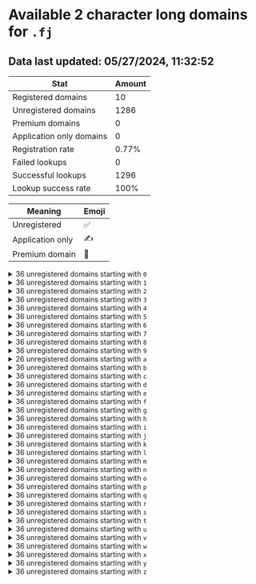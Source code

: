 # Available 2 character long domains for `.fj`

## Data last updated: 05/27/2024, 11:32:52

|Stat|Amount|
|--|--|
|Registered domains|10|
|Unregistered domains|1286|
|Premium domains|0|
|Application only domains|0|
|Registration rate|0.77%|
|Failed lookups|0|
|Successful lookups|1296|
|Lookup success rate|100%|


|Meaning|Emoji|
|--|--|
|Unregistered|:white_check_mark:|
|Application only|:writing_hand:|
|Premium domain|:gem:|

<details>
<summary>36 unregistered domains starting with <bold><code>0</code></bold></summary>

|Type|Domain|
|--|--|
|:white_check_mark:|`00.fj`|
|:white_check_mark:|`01.fj`|
|:white_check_mark:|`02.fj`|
|:white_check_mark:|`03.fj`|
|:white_check_mark:|`04.fj`|
|:white_check_mark:|`05.fj`|
|:white_check_mark:|`06.fj`|
|:white_check_mark:|`07.fj`|
|:white_check_mark:|`08.fj`|
|:white_check_mark:|`09.fj`|
|:white_check_mark:|`0a.fj`|
|:white_check_mark:|`0b.fj`|
|:white_check_mark:|`0c.fj`|
|:white_check_mark:|`0d.fj`|
|:white_check_mark:|`0e.fj`|
|:white_check_mark:|`0f.fj`|
|:white_check_mark:|`0g.fj`|
|:white_check_mark:|`0h.fj`|
|:white_check_mark:|`0i.fj`|
|:white_check_mark:|`0j.fj`|
|:white_check_mark:|`0k.fj`|
|:white_check_mark:|`0l.fj`|
|:white_check_mark:|`0m.fj`|
|:white_check_mark:|`0n.fj`|
|:white_check_mark:|`0o.fj`|
|:white_check_mark:|`0p.fj`|
|:white_check_mark:|`0q.fj`|
|:white_check_mark:|`0r.fj`|
|:white_check_mark:|`0s.fj`|
|:white_check_mark:|`0t.fj`|
|:white_check_mark:|`0u.fj`|
|:white_check_mark:|`0v.fj`|
|:white_check_mark:|`0w.fj`|
|:white_check_mark:|`0x.fj`|
|:white_check_mark:|`0y.fj`|
|:white_check_mark:|`0z.fj`|
</details>
<details>
<summary>36 unregistered domains starting with <bold><code>1</code></bold></summary>

|Type|Domain|
|--|--|
|:white_check_mark:|`10.fj`|
|:white_check_mark:|`11.fj`|
|:white_check_mark:|`12.fj`|
|:white_check_mark:|`13.fj`|
|:white_check_mark:|`14.fj`|
|:white_check_mark:|`15.fj`|
|:white_check_mark:|`16.fj`|
|:white_check_mark:|`17.fj`|
|:white_check_mark:|`18.fj`|
|:white_check_mark:|`19.fj`|
|:white_check_mark:|`1a.fj`|
|:white_check_mark:|`1b.fj`|
|:white_check_mark:|`1c.fj`|
|:white_check_mark:|`1d.fj`|
|:white_check_mark:|`1e.fj`|
|:white_check_mark:|`1f.fj`|
|:white_check_mark:|`1g.fj`|
|:white_check_mark:|`1h.fj`|
|:white_check_mark:|`1i.fj`|
|:white_check_mark:|`1j.fj`|
|:white_check_mark:|`1k.fj`|
|:white_check_mark:|`1l.fj`|
|:white_check_mark:|`1m.fj`|
|:white_check_mark:|`1n.fj`|
|:white_check_mark:|`1o.fj`|
|:white_check_mark:|`1p.fj`|
|:white_check_mark:|`1q.fj`|
|:white_check_mark:|`1r.fj`|
|:white_check_mark:|`1s.fj`|
|:white_check_mark:|`1t.fj`|
|:white_check_mark:|`1u.fj`|
|:white_check_mark:|`1v.fj`|
|:white_check_mark:|`1w.fj`|
|:white_check_mark:|`1x.fj`|
|:white_check_mark:|`1y.fj`|
|:white_check_mark:|`1z.fj`|
</details>
<details>
<summary>36 unregistered domains starting with <bold><code>2</code></bold></summary>

|Type|Domain|
|--|--|
|:white_check_mark:|`20.fj`|
|:white_check_mark:|`21.fj`|
|:white_check_mark:|`22.fj`|
|:white_check_mark:|`23.fj`|
|:white_check_mark:|`24.fj`|
|:white_check_mark:|`25.fj`|
|:white_check_mark:|`26.fj`|
|:white_check_mark:|`27.fj`|
|:white_check_mark:|`28.fj`|
|:white_check_mark:|`29.fj`|
|:white_check_mark:|`2a.fj`|
|:white_check_mark:|`2b.fj`|
|:white_check_mark:|`2c.fj`|
|:white_check_mark:|`2d.fj`|
|:white_check_mark:|`2e.fj`|
|:white_check_mark:|`2f.fj`|
|:white_check_mark:|`2g.fj`|
|:white_check_mark:|`2h.fj`|
|:white_check_mark:|`2i.fj`|
|:white_check_mark:|`2j.fj`|
|:white_check_mark:|`2k.fj`|
|:white_check_mark:|`2l.fj`|
|:white_check_mark:|`2m.fj`|
|:white_check_mark:|`2n.fj`|
|:white_check_mark:|`2o.fj`|
|:white_check_mark:|`2p.fj`|
|:white_check_mark:|`2q.fj`|
|:white_check_mark:|`2r.fj`|
|:white_check_mark:|`2s.fj`|
|:white_check_mark:|`2t.fj`|
|:white_check_mark:|`2u.fj`|
|:white_check_mark:|`2v.fj`|
|:white_check_mark:|`2w.fj`|
|:white_check_mark:|`2x.fj`|
|:white_check_mark:|`2y.fj`|
|:white_check_mark:|`2z.fj`|
</details>
<details>
<summary>36 unregistered domains starting with <bold><code>3</code></bold></summary>

|Type|Domain|
|--|--|
|:white_check_mark:|`30.fj`|
|:white_check_mark:|`31.fj`|
|:white_check_mark:|`32.fj`|
|:white_check_mark:|`33.fj`|
|:white_check_mark:|`34.fj`|
|:white_check_mark:|`35.fj`|
|:white_check_mark:|`36.fj`|
|:white_check_mark:|`37.fj`|
|:white_check_mark:|`38.fj`|
|:white_check_mark:|`39.fj`|
|:white_check_mark:|`3a.fj`|
|:white_check_mark:|`3b.fj`|
|:white_check_mark:|`3c.fj`|
|:white_check_mark:|`3d.fj`|
|:white_check_mark:|`3e.fj`|
|:white_check_mark:|`3f.fj`|
|:white_check_mark:|`3g.fj`|
|:white_check_mark:|`3h.fj`|
|:white_check_mark:|`3i.fj`|
|:white_check_mark:|`3j.fj`|
|:white_check_mark:|`3k.fj`|
|:white_check_mark:|`3l.fj`|
|:white_check_mark:|`3m.fj`|
|:white_check_mark:|`3n.fj`|
|:white_check_mark:|`3o.fj`|
|:white_check_mark:|`3p.fj`|
|:white_check_mark:|`3q.fj`|
|:white_check_mark:|`3r.fj`|
|:white_check_mark:|`3s.fj`|
|:white_check_mark:|`3t.fj`|
|:white_check_mark:|`3u.fj`|
|:white_check_mark:|`3v.fj`|
|:white_check_mark:|`3w.fj`|
|:white_check_mark:|`3x.fj`|
|:white_check_mark:|`3y.fj`|
|:white_check_mark:|`3z.fj`|
</details>
<details>
<summary>36 unregistered domains starting with <bold><code>4</code></bold></summary>

|Type|Domain|
|--|--|
|:white_check_mark:|`40.fj`|
|:white_check_mark:|`41.fj`|
|:white_check_mark:|`42.fj`|
|:white_check_mark:|`43.fj`|
|:white_check_mark:|`44.fj`|
|:white_check_mark:|`45.fj`|
|:white_check_mark:|`46.fj`|
|:white_check_mark:|`47.fj`|
|:white_check_mark:|`48.fj`|
|:white_check_mark:|`49.fj`|
|:white_check_mark:|`4a.fj`|
|:white_check_mark:|`4b.fj`|
|:white_check_mark:|`4c.fj`|
|:white_check_mark:|`4d.fj`|
|:white_check_mark:|`4e.fj`|
|:white_check_mark:|`4f.fj`|
|:white_check_mark:|`4g.fj`|
|:white_check_mark:|`4h.fj`|
|:white_check_mark:|`4i.fj`|
|:white_check_mark:|`4j.fj`|
|:white_check_mark:|`4k.fj`|
|:white_check_mark:|`4l.fj`|
|:white_check_mark:|`4m.fj`|
|:white_check_mark:|`4n.fj`|
|:white_check_mark:|`4o.fj`|
|:white_check_mark:|`4p.fj`|
|:white_check_mark:|`4q.fj`|
|:white_check_mark:|`4r.fj`|
|:white_check_mark:|`4s.fj`|
|:white_check_mark:|`4t.fj`|
|:white_check_mark:|`4u.fj`|
|:white_check_mark:|`4v.fj`|
|:white_check_mark:|`4w.fj`|
|:white_check_mark:|`4x.fj`|
|:white_check_mark:|`4y.fj`|
|:white_check_mark:|`4z.fj`|
</details>
<details>
<summary>36 unregistered domains starting with <bold><code>5</code></bold></summary>

|Type|Domain|
|--|--|
|:white_check_mark:|`50.fj`|
|:white_check_mark:|`51.fj`|
|:white_check_mark:|`52.fj`|
|:white_check_mark:|`53.fj`|
|:white_check_mark:|`54.fj`|
|:white_check_mark:|`55.fj`|
|:white_check_mark:|`56.fj`|
|:white_check_mark:|`57.fj`|
|:white_check_mark:|`58.fj`|
|:white_check_mark:|`59.fj`|
|:white_check_mark:|`5a.fj`|
|:white_check_mark:|`5b.fj`|
|:white_check_mark:|`5c.fj`|
|:white_check_mark:|`5d.fj`|
|:white_check_mark:|`5e.fj`|
|:white_check_mark:|`5f.fj`|
|:white_check_mark:|`5g.fj`|
|:white_check_mark:|`5h.fj`|
|:white_check_mark:|`5i.fj`|
|:white_check_mark:|`5j.fj`|
|:white_check_mark:|`5k.fj`|
|:white_check_mark:|`5l.fj`|
|:white_check_mark:|`5m.fj`|
|:white_check_mark:|`5n.fj`|
|:white_check_mark:|`5o.fj`|
|:white_check_mark:|`5p.fj`|
|:white_check_mark:|`5q.fj`|
|:white_check_mark:|`5r.fj`|
|:white_check_mark:|`5s.fj`|
|:white_check_mark:|`5t.fj`|
|:white_check_mark:|`5u.fj`|
|:white_check_mark:|`5v.fj`|
|:white_check_mark:|`5w.fj`|
|:white_check_mark:|`5x.fj`|
|:white_check_mark:|`5y.fj`|
|:white_check_mark:|`5z.fj`|
</details>
<details>
<summary>36 unregistered domains starting with <bold><code>6</code></bold></summary>

|Type|Domain|
|--|--|
|:white_check_mark:|`60.fj`|
|:white_check_mark:|`61.fj`|
|:white_check_mark:|`62.fj`|
|:white_check_mark:|`63.fj`|
|:white_check_mark:|`64.fj`|
|:white_check_mark:|`65.fj`|
|:white_check_mark:|`66.fj`|
|:white_check_mark:|`67.fj`|
|:white_check_mark:|`68.fj`|
|:white_check_mark:|`69.fj`|
|:white_check_mark:|`6a.fj`|
|:white_check_mark:|`6b.fj`|
|:white_check_mark:|`6c.fj`|
|:white_check_mark:|`6d.fj`|
|:white_check_mark:|`6e.fj`|
|:white_check_mark:|`6f.fj`|
|:white_check_mark:|`6g.fj`|
|:white_check_mark:|`6h.fj`|
|:white_check_mark:|`6i.fj`|
|:white_check_mark:|`6j.fj`|
|:white_check_mark:|`6k.fj`|
|:white_check_mark:|`6l.fj`|
|:white_check_mark:|`6m.fj`|
|:white_check_mark:|`6n.fj`|
|:white_check_mark:|`6o.fj`|
|:white_check_mark:|`6p.fj`|
|:white_check_mark:|`6q.fj`|
|:white_check_mark:|`6r.fj`|
|:white_check_mark:|`6s.fj`|
|:white_check_mark:|`6t.fj`|
|:white_check_mark:|`6u.fj`|
|:white_check_mark:|`6v.fj`|
|:white_check_mark:|`6w.fj`|
|:white_check_mark:|`6x.fj`|
|:white_check_mark:|`6y.fj`|
|:white_check_mark:|`6z.fj`|
</details>
<details>
<summary>36 unregistered domains starting with <bold><code>7</code></bold></summary>

|Type|Domain|
|--|--|
|:white_check_mark:|`70.fj`|
|:white_check_mark:|`71.fj`|
|:white_check_mark:|`72.fj`|
|:white_check_mark:|`73.fj`|
|:white_check_mark:|`74.fj`|
|:white_check_mark:|`75.fj`|
|:white_check_mark:|`76.fj`|
|:white_check_mark:|`77.fj`|
|:white_check_mark:|`78.fj`|
|:white_check_mark:|`79.fj`|
|:white_check_mark:|`7a.fj`|
|:white_check_mark:|`7b.fj`|
|:white_check_mark:|`7c.fj`|
|:white_check_mark:|`7d.fj`|
|:white_check_mark:|`7e.fj`|
|:white_check_mark:|`7f.fj`|
|:white_check_mark:|`7g.fj`|
|:white_check_mark:|`7h.fj`|
|:white_check_mark:|`7i.fj`|
|:white_check_mark:|`7j.fj`|
|:white_check_mark:|`7k.fj`|
|:white_check_mark:|`7l.fj`|
|:white_check_mark:|`7m.fj`|
|:white_check_mark:|`7n.fj`|
|:white_check_mark:|`7o.fj`|
|:white_check_mark:|`7p.fj`|
|:white_check_mark:|`7q.fj`|
|:white_check_mark:|`7r.fj`|
|:white_check_mark:|`7s.fj`|
|:white_check_mark:|`7t.fj`|
|:white_check_mark:|`7u.fj`|
|:white_check_mark:|`7v.fj`|
|:white_check_mark:|`7w.fj`|
|:white_check_mark:|`7x.fj`|
|:white_check_mark:|`7y.fj`|
|:white_check_mark:|`7z.fj`|
</details>
<details>
<summary>36 unregistered domains starting with <bold><code>8</code></bold></summary>

|Type|Domain|
|--|--|
|:white_check_mark:|`80.fj`|
|:white_check_mark:|`81.fj`|
|:white_check_mark:|`82.fj`|
|:white_check_mark:|`83.fj`|
|:white_check_mark:|`84.fj`|
|:white_check_mark:|`85.fj`|
|:white_check_mark:|`86.fj`|
|:white_check_mark:|`87.fj`|
|:white_check_mark:|`88.fj`|
|:white_check_mark:|`89.fj`|
|:white_check_mark:|`8a.fj`|
|:white_check_mark:|`8b.fj`|
|:white_check_mark:|`8c.fj`|
|:white_check_mark:|`8d.fj`|
|:white_check_mark:|`8e.fj`|
|:white_check_mark:|`8f.fj`|
|:white_check_mark:|`8g.fj`|
|:white_check_mark:|`8h.fj`|
|:white_check_mark:|`8i.fj`|
|:white_check_mark:|`8j.fj`|
|:white_check_mark:|`8k.fj`|
|:white_check_mark:|`8l.fj`|
|:white_check_mark:|`8m.fj`|
|:white_check_mark:|`8n.fj`|
|:white_check_mark:|`8o.fj`|
|:white_check_mark:|`8p.fj`|
|:white_check_mark:|`8q.fj`|
|:white_check_mark:|`8r.fj`|
|:white_check_mark:|`8s.fj`|
|:white_check_mark:|`8t.fj`|
|:white_check_mark:|`8u.fj`|
|:white_check_mark:|`8v.fj`|
|:white_check_mark:|`8w.fj`|
|:white_check_mark:|`8x.fj`|
|:white_check_mark:|`8y.fj`|
|:white_check_mark:|`8z.fj`|
</details>
<details>
<summary>36 unregistered domains starting with <bold><code>9</code></bold></summary>

|Type|Domain|
|--|--|
|:white_check_mark:|`90.fj`|
|:white_check_mark:|`91.fj`|
|:white_check_mark:|`92.fj`|
|:white_check_mark:|`93.fj`|
|:white_check_mark:|`94.fj`|
|:white_check_mark:|`95.fj`|
|:white_check_mark:|`96.fj`|
|:white_check_mark:|`97.fj`|
|:white_check_mark:|`98.fj`|
|:white_check_mark:|`99.fj`|
|:white_check_mark:|`9a.fj`|
|:white_check_mark:|`9b.fj`|
|:white_check_mark:|`9c.fj`|
|:white_check_mark:|`9d.fj`|
|:white_check_mark:|`9e.fj`|
|:white_check_mark:|`9f.fj`|
|:white_check_mark:|`9g.fj`|
|:white_check_mark:|`9h.fj`|
|:white_check_mark:|`9i.fj`|
|:white_check_mark:|`9j.fj`|
|:white_check_mark:|`9k.fj`|
|:white_check_mark:|`9l.fj`|
|:white_check_mark:|`9m.fj`|
|:white_check_mark:|`9n.fj`|
|:white_check_mark:|`9o.fj`|
|:white_check_mark:|`9p.fj`|
|:white_check_mark:|`9q.fj`|
|:white_check_mark:|`9r.fj`|
|:white_check_mark:|`9s.fj`|
|:white_check_mark:|`9t.fj`|
|:white_check_mark:|`9u.fj`|
|:white_check_mark:|`9v.fj`|
|:white_check_mark:|`9w.fj`|
|:white_check_mark:|`9x.fj`|
|:white_check_mark:|`9y.fj`|
|:white_check_mark:|`9z.fj`|
</details>
<details>
<summary>26 unregistered domains starting with <bold><code>a</code></bold></summary>

|Type|Domain|
|--|--|
|:white_check_mark:|`a0.fj`|
|:white_check_mark:|`a1.fj`|
|:white_check_mark:|`a2.fj`|
|:white_check_mark:|`a3.fj`|
|:white_check_mark:|`a4.fj`|
|:white_check_mark:|`a5.fj`|
|:white_check_mark:|`a6.fj`|
|:white_check_mark:|`a7.fj`|
|:white_check_mark:|`a8.fj`|
|:white_check_mark:|`a9.fj`|
|:white_check_mark:|`ak.fj`|
|:white_check_mark:|`al.fj`|
|:white_check_mark:|`am.fj`|
|:white_check_mark:|`an.fj`|
|:white_check_mark:|`ao.fj`|
|:white_check_mark:|`ap.fj`|
|:white_check_mark:|`aq.fj`|
|:white_check_mark:|`ar.fj`|
|:white_check_mark:|`as.fj`|
|:white_check_mark:|`at.fj`|
|:white_check_mark:|`au.fj`|
|:white_check_mark:|`av.fj`|
|:white_check_mark:|`aw.fj`|
|:white_check_mark:|`ax.fj`|
|:white_check_mark:|`ay.fj`|
|:white_check_mark:|`az.fj`|
</details>
<details>
<summary>36 unregistered domains starting with <bold><code>b</code></bold></summary>

|Type|Domain|
|--|--|
|:white_check_mark:|`b0.fj`|
|:white_check_mark:|`b1.fj`|
|:white_check_mark:|`b2.fj`|
|:white_check_mark:|`b3.fj`|
|:white_check_mark:|`b4.fj`|
|:white_check_mark:|`b5.fj`|
|:white_check_mark:|`b6.fj`|
|:white_check_mark:|`b7.fj`|
|:white_check_mark:|`b8.fj`|
|:white_check_mark:|`b9.fj`|
|:white_check_mark:|`ba.fj`|
|:white_check_mark:|`bb.fj`|
|:white_check_mark:|`bc.fj`|
|:white_check_mark:|`bd.fj`|
|:white_check_mark:|`be.fj`|
|:white_check_mark:|`bf.fj`|
|:white_check_mark:|`bg.fj`|
|:white_check_mark:|`bh.fj`|
|:white_check_mark:|`bi.fj`|
|:white_check_mark:|`bj.fj`|
|:white_check_mark:|`bk.fj`|
|:white_check_mark:|`bl.fj`|
|:white_check_mark:|`bm.fj`|
|:white_check_mark:|`bn.fj`|
|:white_check_mark:|`bo.fj`|
|:white_check_mark:|`bp.fj`|
|:white_check_mark:|`bq.fj`|
|:white_check_mark:|`br.fj`|
|:white_check_mark:|`bs.fj`|
|:white_check_mark:|`bt.fj`|
|:white_check_mark:|`bu.fj`|
|:white_check_mark:|`bv.fj`|
|:white_check_mark:|`bw.fj`|
|:white_check_mark:|`bx.fj`|
|:white_check_mark:|`by.fj`|
|:white_check_mark:|`bz.fj`|
</details>
<details>
<summary>36 unregistered domains starting with <bold><code>c</code></bold></summary>

|Type|Domain|
|--|--|
|:white_check_mark:|`c0.fj`|
|:white_check_mark:|`c1.fj`|
|:white_check_mark:|`c2.fj`|
|:white_check_mark:|`c3.fj`|
|:white_check_mark:|`c4.fj`|
|:white_check_mark:|`c5.fj`|
|:white_check_mark:|`c6.fj`|
|:white_check_mark:|`c7.fj`|
|:white_check_mark:|`c8.fj`|
|:white_check_mark:|`c9.fj`|
|:white_check_mark:|`ca.fj`|
|:white_check_mark:|`cb.fj`|
|:white_check_mark:|`cc.fj`|
|:white_check_mark:|`cd.fj`|
|:white_check_mark:|`ce.fj`|
|:white_check_mark:|`cf.fj`|
|:white_check_mark:|`cg.fj`|
|:white_check_mark:|`ch.fj`|
|:white_check_mark:|`ci.fj`|
|:white_check_mark:|`cj.fj`|
|:white_check_mark:|`ck.fj`|
|:white_check_mark:|`cl.fj`|
|:white_check_mark:|`cm.fj`|
|:white_check_mark:|`cn.fj`|
|:white_check_mark:|`co.fj`|
|:white_check_mark:|`cp.fj`|
|:white_check_mark:|`cq.fj`|
|:white_check_mark:|`cr.fj`|
|:white_check_mark:|`cs.fj`|
|:white_check_mark:|`ct.fj`|
|:white_check_mark:|`cu.fj`|
|:white_check_mark:|`cv.fj`|
|:white_check_mark:|`cw.fj`|
|:white_check_mark:|`cx.fj`|
|:white_check_mark:|`cy.fj`|
|:white_check_mark:|`cz.fj`|
</details>
<details>
<summary>36 unregistered domains starting with <bold><code>d</code></bold></summary>

|Type|Domain|
|--|--|
|:white_check_mark:|`d0.fj`|
|:white_check_mark:|`d1.fj`|
|:white_check_mark:|`d2.fj`|
|:white_check_mark:|`d3.fj`|
|:white_check_mark:|`d4.fj`|
|:white_check_mark:|`d5.fj`|
|:white_check_mark:|`d6.fj`|
|:white_check_mark:|`d7.fj`|
|:white_check_mark:|`d8.fj`|
|:white_check_mark:|`d9.fj`|
|:white_check_mark:|`da.fj`|
|:white_check_mark:|`db.fj`|
|:white_check_mark:|`dc.fj`|
|:white_check_mark:|`dd.fj`|
|:white_check_mark:|`de.fj`|
|:white_check_mark:|`df.fj`|
|:white_check_mark:|`dg.fj`|
|:white_check_mark:|`dh.fj`|
|:white_check_mark:|`di.fj`|
|:white_check_mark:|`dj.fj`|
|:white_check_mark:|`dk.fj`|
|:white_check_mark:|`dl.fj`|
|:white_check_mark:|`dm.fj`|
|:white_check_mark:|`dn.fj`|
|:white_check_mark:|`do.fj`|
|:white_check_mark:|`dp.fj`|
|:white_check_mark:|`dq.fj`|
|:white_check_mark:|`dr.fj`|
|:white_check_mark:|`ds.fj`|
|:white_check_mark:|`dt.fj`|
|:white_check_mark:|`du.fj`|
|:white_check_mark:|`dv.fj`|
|:white_check_mark:|`dw.fj`|
|:white_check_mark:|`dx.fj`|
|:white_check_mark:|`dy.fj`|
|:white_check_mark:|`dz.fj`|
</details>
<details>
<summary>36 unregistered domains starting with <bold><code>e</code></bold></summary>

|Type|Domain|
|--|--|
|:white_check_mark:|`e0.fj`|
|:white_check_mark:|`e1.fj`|
|:white_check_mark:|`e2.fj`|
|:white_check_mark:|`e3.fj`|
|:white_check_mark:|`e4.fj`|
|:white_check_mark:|`e5.fj`|
|:white_check_mark:|`e6.fj`|
|:white_check_mark:|`e7.fj`|
|:white_check_mark:|`e8.fj`|
|:white_check_mark:|`e9.fj`|
|:white_check_mark:|`ea.fj`|
|:white_check_mark:|`eb.fj`|
|:white_check_mark:|`ec.fj`|
|:white_check_mark:|`ed.fj`|
|:white_check_mark:|`ee.fj`|
|:white_check_mark:|`ef.fj`|
|:white_check_mark:|`eg.fj`|
|:white_check_mark:|`eh.fj`|
|:white_check_mark:|`ei.fj`|
|:white_check_mark:|`ej.fj`|
|:white_check_mark:|`ek.fj`|
|:white_check_mark:|`el.fj`|
|:white_check_mark:|`em.fj`|
|:white_check_mark:|`en.fj`|
|:white_check_mark:|`eo.fj`|
|:white_check_mark:|`ep.fj`|
|:white_check_mark:|`eq.fj`|
|:white_check_mark:|`er.fj`|
|:white_check_mark:|`es.fj`|
|:white_check_mark:|`et.fj`|
|:white_check_mark:|`eu.fj`|
|:white_check_mark:|`ev.fj`|
|:white_check_mark:|`ew.fj`|
|:white_check_mark:|`ex.fj`|
|:white_check_mark:|`ey.fj`|
|:white_check_mark:|`ez.fj`|
</details>
<details>
<summary>36 unregistered domains starting with <bold><code>f</code></bold></summary>

|Type|Domain|
|--|--|
|:white_check_mark:|`f0.fj`|
|:white_check_mark:|`f1.fj`|
|:white_check_mark:|`f2.fj`|
|:white_check_mark:|`f3.fj`|
|:white_check_mark:|`f4.fj`|
|:white_check_mark:|`f5.fj`|
|:white_check_mark:|`f6.fj`|
|:white_check_mark:|`f7.fj`|
|:white_check_mark:|`f8.fj`|
|:white_check_mark:|`f9.fj`|
|:white_check_mark:|`fa.fj`|
|:white_check_mark:|`fb.fj`|
|:white_check_mark:|`fc.fj`|
|:white_check_mark:|`fd.fj`|
|:white_check_mark:|`fe.fj`|
|:white_check_mark:|`ff.fj`|
|:white_check_mark:|`fg.fj`|
|:white_check_mark:|`fh.fj`|
|:white_check_mark:|`fi.fj`|
|:white_check_mark:|`fj.fj`|
|:white_check_mark:|`fk.fj`|
|:white_check_mark:|`fl.fj`|
|:white_check_mark:|`fm.fj`|
|:white_check_mark:|`fn.fj`|
|:white_check_mark:|`fo.fj`|
|:white_check_mark:|`fp.fj`|
|:white_check_mark:|`fq.fj`|
|:white_check_mark:|`fr.fj`|
|:white_check_mark:|`fs.fj`|
|:white_check_mark:|`ft.fj`|
|:white_check_mark:|`fu.fj`|
|:white_check_mark:|`fv.fj`|
|:white_check_mark:|`fw.fj`|
|:white_check_mark:|`fx.fj`|
|:white_check_mark:|`fy.fj`|
|:white_check_mark:|`fz.fj`|
</details>
<details>
<summary>36 unregistered domains starting with <bold><code>g</code></bold></summary>

|Type|Domain|
|--|--|
|:white_check_mark:|`g0.fj`|
|:white_check_mark:|`g1.fj`|
|:white_check_mark:|`g2.fj`|
|:white_check_mark:|`g3.fj`|
|:white_check_mark:|`g4.fj`|
|:white_check_mark:|`g5.fj`|
|:white_check_mark:|`g6.fj`|
|:white_check_mark:|`g7.fj`|
|:white_check_mark:|`g8.fj`|
|:white_check_mark:|`g9.fj`|
|:white_check_mark:|`ga.fj`|
|:white_check_mark:|`gb.fj`|
|:white_check_mark:|`gc.fj`|
|:white_check_mark:|`gd.fj`|
|:white_check_mark:|`ge.fj`|
|:white_check_mark:|`gf.fj`|
|:white_check_mark:|`gg.fj`|
|:white_check_mark:|`gh.fj`|
|:white_check_mark:|`gi.fj`|
|:white_check_mark:|`gj.fj`|
|:white_check_mark:|`gk.fj`|
|:white_check_mark:|`gl.fj`|
|:white_check_mark:|`gm.fj`|
|:white_check_mark:|`gn.fj`|
|:white_check_mark:|`go.fj`|
|:white_check_mark:|`gp.fj`|
|:white_check_mark:|`gq.fj`|
|:white_check_mark:|`gr.fj`|
|:white_check_mark:|`gs.fj`|
|:white_check_mark:|`gt.fj`|
|:white_check_mark:|`gu.fj`|
|:white_check_mark:|`gv.fj`|
|:white_check_mark:|`gw.fj`|
|:white_check_mark:|`gx.fj`|
|:white_check_mark:|`gy.fj`|
|:white_check_mark:|`gz.fj`|
</details>
<details>
<summary>36 unregistered domains starting with <bold><code>h</code></bold></summary>

|Type|Domain|
|--|--|
|:white_check_mark:|`h0.fj`|
|:white_check_mark:|`h1.fj`|
|:white_check_mark:|`h2.fj`|
|:white_check_mark:|`h3.fj`|
|:white_check_mark:|`h4.fj`|
|:white_check_mark:|`h5.fj`|
|:white_check_mark:|`h6.fj`|
|:white_check_mark:|`h7.fj`|
|:white_check_mark:|`h8.fj`|
|:white_check_mark:|`h9.fj`|
|:white_check_mark:|`ha.fj`|
|:white_check_mark:|`hb.fj`|
|:white_check_mark:|`hc.fj`|
|:white_check_mark:|`hd.fj`|
|:white_check_mark:|`he.fj`|
|:white_check_mark:|`hf.fj`|
|:white_check_mark:|`hg.fj`|
|:white_check_mark:|`hh.fj`|
|:white_check_mark:|`hi.fj`|
|:white_check_mark:|`hj.fj`|
|:white_check_mark:|`hk.fj`|
|:white_check_mark:|`hl.fj`|
|:white_check_mark:|`hm.fj`|
|:white_check_mark:|`hn.fj`|
|:white_check_mark:|`ho.fj`|
|:white_check_mark:|`hp.fj`|
|:white_check_mark:|`hq.fj`|
|:white_check_mark:|`hr.fj`|
|:white_check_mark:|`hs.fj`|
|:white_check_mark:|`ht.fj`|
|:white_check_mark:|`hu.fj`|
|:white_check_mark:|`hv.fj`|
|:white_check_mark:|`hw.fj`|
|:white_check_mark:|`hx.fj`|
|:white_check_mark:|`hy.fj`|
|:white_check_mark:|`hz.fj`|
</details>
<details>
<summary>36 unregistered domains starting with <bold><code>i</code></bold></summary>

|Type|Domain|
|--|--|
|:white_check_mark:|`i0.fj`|
|:white_check_mark:|`i1.fj`|
|:white_check_mark:|`i2.fj`|
|:white_check_mark:|`i3.fj`|
|:white_check_mark:|`i4.fj`|
|:white_check_mark:|`i5.fj`|
|:white_check_mark:|`i6.fj`|
|:white_check_mark:|`i7.fj`|
|:white_check_mark:|`i8.fj`|
|:white_check_mark:|`i9.fj`|
|:white_check_mark:|`ia.fj`|
|:white_check_mark:|`ib.fj`|
|:white_check_mark:|`ic.fj`|
|:white_check_mark:|`id.fj`|
|:white_check_mark:|`ie.fj`|
|:white_check_mark:|`if.fj`|
|:white_check_mark:|`ig.fj`|
|:white_check_mark:|`ih.fj`|
|:white_check_mark:|`ii.fj`|
|:white_check_mark:|`ij.fj`|
|:white_check_mark:|`ik.fj`|
|:white_check_mark:|`il.fj`|
|:white_check_mark:|`im.fj`|
|:white_check_mark:|`in.fj`|
|:white_check_mark:|`io.fj`|
|:white_check_mark:|`ip.fj`|
|:white_check_mark:|`iq.fj`|
|:white_check_mark:|`ir.fj`|
|:white_check_mark:|`is.fj`|
|:white_check_mark:|`it.fj`|
|:white_check_mark:|`iu.fj`|
|:white_check_mark:|`iv.fj`|
|:white_check_mark:|`iw.fj`|
|:white_check_mark:|`ix.fj`|
|:white_check_mark:|`iy.fj`|
|:white_check_mark:|`iz.fj`|
</details>
<details>
<summary>36 unregistered domains starting with <bold><code>j</code></bold></summary>

|Type|Domain|
|--|--|
|:white_check_mark:|`j0.fj`|
|:white_check_mark:|`j1.fj`|
|:white_check_mark:|`j2.fj`|
|:white_check_mark:|`j3.fj`|
|:white_check_mark:|`j4.fj`|
|:white_check_mark:|`j5.fj`|
|:white_check_mark:|`j6.fj`|
|:white_check_mark:|`j7.fj`|
|:white_check_mark:|`j8.fj`|
|:white_check_mark:|`j9.fj`|
|:white_check_mark:|`ja.fj`|
|:white_check_mark:|`jb.fj`|
|:white_check_mark:|`jc.fj`|
|:white_check_mark:|`jd.fj`|
|:white_check_mark:|`je.fj`|
|:white_check_mark:|`jf.fj`|
|:white_check_mark:|`jg.fj`|
|:white_check_mark:|`jh.fj`|
|:white_check_mark:|`ji.fj`|
|:white_check_mark:|`jj.fj`|
|:white_check_mark:|`jk.fj`|
|:white_check_mark:|`jl.fj`|
|:white_check_mark:|`jm.fj`|
|:white_check_mark:|`jn.fj`|
|:white_check_mark:|`jo.fj`|
|:white_check_mark:|`jp.fj`|
|:white_check_mark:|`jq.fj`|
|:white_check_mark:|`jr.fj`|
|:white_check_mark:|`js.fj`|
|:white_check_mark:|`jt.fj`|
|:white_check_mark:|`ju.fj`|
|:white_check_mark:|`jv.fj`|
|:white_check_mark:|`jw.fj`|
|:white_check_mark:|`jx.fj`|
|:white_check_mark:|`jy.fj`|
|:white_check_mark:|`jz.fj`|
</details>
<details>
<summary>36 unregistered domains starting with <bold><code>k</code></bold></summary>

|Type|Domain|
|--|--|
|:white_check_mark:|`k0.fj`|
|:white_check_mark:|`k1.fj`|
|:white_check_mark:|`k2.fj`|
|:white_check_mark:|`k3.fj`|
|:white_check_mark:|`k4.fj`|
|:white_check_mark:|`k5.fj`|
|:white_check_mark:|`k6.fj`|
|:white_check_mark:|`k7.fj`|
|:white_check_mark:|`k8.fj`|
|:white_check_mark:|`k9.fj`|
|:white_check_mark:|`ka.fj`|
|:white_check_mark:|`kb.fj`|
|:white_check_mark:|`kc.fj`|
|:white_check_mark:|`kd.fj`|
|:white_check_mark:|`ke.fj`|
|:white_check_mark:|`kf.fj`|
|:white_check_mark:|`kg.fj`|
|:white_check_mark:|`kh.fj`|
|:white_check_mark:|`ki.fj`|
|:white_check_mark:|`kj.fj`|
|:white_check_mark:|`kk.fj`|
|:white_check_mark:|`kl.fj`|
|:white_check_mark:|`km.fj`|
|:white_check_mark:|`kn.fj`|
|:white_check_mark:|`ko.fj`|
|:white_check_mark:|`kp.fj`|
|:white_check_mark:|`kq.fj`|
|:white_check_mark:|`kr.fj`|
|:white_check_mark:|`ks.fj`|
|:white_check_mark:|`kt.fj`|
|:white_check_mark:|`ku.fj`|
|:white_check_mark:|`kv.fj`|
|:white_check_mark:|`kw.fj`|
|:white_check_mark:|`kx.fj`|
|:white_check_mark:|`ky.fj`|
|:white_check_mark:|`kz.fj`|
</details>
<details>
<summary>36 unregistered domains starting with <bold><code>l</code></bold></summary>

|Type|Domain|
|--|--|
|:white_check_mark:|`l0.fj`|
|:white_check_mark:|`l1.fj`|
|:white_check_mark:|`l2.fj`|
|:white_check_mark:|`l3.fj`|
|:white_check_mark:|`l4.fj`|
|:white_check_mark:|`l5.fj`|
|:white_check_mark:|`l6.fj`|
|:white_check_mark:|`l7.fj`|
|:white_check_mark:|`l8.fj`|
|:white_check_mark:|`l9.fj`|
|:white_check_mark:|`la.fj`|
|:white_check_mark:|`lb.fj`|
|:white_check_mark:|`lc.fj`|
|:white_check_mark:|`ld.fj`|
|:white_check_mark:|`le.fj`|
|:white_check_mark:|`lf.fj`|
|:white_check_mark:|`lg.fj`|
|:white_check_mark:|`lh.fj`|
|:white_check_mark:|`li.fj`|
|:white_check_mark:|`lj.fj`|
|:white_check_mark:|`lk.fj`|
|:white_check_mark:|`ll.fj`|
|:white_check_mark:|`lm.fj`|
|:white_check_mark:|`ln.fj`|
|:white_check_mark:|`lo.fj`|
|:white_check_mark:|`lp.fj`|
|:white_check_mark:|`lq.fj`|
|:white_check_mark:|`lr.fj`|
|:white_check_mark:|`ls.fj`|
|:white_check_mark:|`lt.fj`|
|:white_check_mark:|`lu.fj`|
|:white_check_mark:|`lv.fj`|
|:white_check_mark:|`lw.fj`|
|:white_check_mark:|`lx.fj`|
|:white_check_mark:|`ly.fj`|
|:white_check_mark:|`lz.fj`|
</details>
<details>
<summary>36 unregistered domains starting with <bold><code>m</code></bold></summary>

|Type|Domain|
|--|--|
|:white_check_mark:|`m0.fj`|
|:white_check_mark:|`m1.fj`|
|:white_check_mark:|`m2.fj`|
|:white_check_mark:|`m3.fj`|
|:white_check_mark:|`m4.fj`|
|:white_check_mark:|`m5.fj`|
|:white_check_mark:|`m6.fj`|
|:white_check_mark:|`m7.fj`|
|:white_check_mark:|`m8.fj`|
|:white_check_mark:|`m9.fj`|
|:white_check_mark:|`ma.fj`|
|:white_check_mark:|`mb.fj`|
|:white_check_mark:|`mc.fj`|
|:white_check_mark:|`md.fj`|
|:white_check_mark:|`me.fj`|
|:white_check_mark:|`mf.fj`|
|:white_check_mark:|`mg.fj`|
|:white_check_mark:|`mh.fj`|
|:white_check_mark:|`mi.fj`|
|:white_check_mark:|`mj.fj`|
|:white_check_mark:|`mk.fj`|
|:white_check_mark:|`ml.fj`|
|:white_check_mark:|`mm.fj`|
|:white_check_mark:|`mn.fj`|
|:white_check_mark:|`mo.fj`|
|:white_check_mark:|`mp.fj`|
|:white_check_mark:|`mq.fj`|
|:white_check_mark:|`mr.fj`|
|:white_check_mark:|`ms.fj`|
|:white_check_mark:|`mt.fj`|
|:white_check_mark:|`mu.fj`|
|:white_check_mark:|`mv.fj`|
|:white_check_mark:|`mw.fj`|
|:white_check_mark:|`mx.fj`|
|:white_check_mark:|`my.fj`|
|:white_check_mark:|`mz.fj`|
</details>
<details>
<summary>36 unregistered domains starting with <bold><code>n</code></bold></summary>

|Type|Domain|
|--|--|
|:white_check_mark:|`n0.fj`|
|:white_check_mark:|`n1.fj`|
|:white_check_mark:|`n2.fj`|
|:white_check_mark:|`n3.fj`|
|:white_check_mark:|`n4.fj`|
|:white_check_mark:|`n5.fj`|
|:white_check_mark:|`n6.fj`|
|:white_check_mark:|`n7.fj`|
|:white_check_mark:|`n8.fj`|
|:white_check_mark:|`n9.fj`|
|:white_check_mark:|`na.fj`|
|:white_check_mark:|`nb.fj`|
|:white_check_mark:|`nc.fj`|
|:white_check_mark:|`nd.fj`|
|:white_check_mark:|`ne.fj`|
|:white_check_mark:|`nf.fj`|
|:white_check_mark:|`ng.fj`|
|:white_check_mark:|`nh.fj`|
|:white_check_mark:|`ni.fj`|
|:white_check_mark:|`nj.fj`|
|:white_check_mark:|`nk.fj`|
|:white_check_mark:|`nl.fj`|
|:white_check_mark:|`nm.fj`|
|:white_check_mark:|`nn.fj`|
|:white_check_mark:|`no.fj`|
|:white_check_mark:|`np.fj`|
|:white_check_mark:|`nq.fj`|
|:white_check_mark:|`nr.fj`|
|:white_check_mark:|`ns.fj`|
|:white_check_mark:|`nt.fj`|
|:white_check_mark:|`nu.fj`|
|:white_check_mark:|`nv.fj`|
|:white_check_mark:|`nw.fj`|
|:white_check_mark:|`nx.fj`|
|:white_check_mark:|`ny.fj`|
|:white_check_mark:|`nz.fj`|
</details>
<details>
<summary>36 unregistered domains starting with <bold><code>o</code></bold></summary>

|Type|Domain|
|--|--|
|:white_check_mark:|`o0.fj`|
|:white_check_mark:|`o1.fj`|
|:white_check_mark:|`o2.fj`|
|:white_check_mark:|`o3.fj`|
|:white_check_mark:|`o4.fj`|
|:white_check_mark:|`o5.fj`|
|:white_check_mark:|`o6.fj`|
|:white_check_mark:|`o7.fj`|
|:white_check_mark:|`o8.fj`|
|:white_check_mark:|`o9.fj`|
|:white_check_mark:|`oa.fj`|
|:white_check_mark:|`ob.fj`|
|:white_check_mark:|`oc.fj`|
|:white_check_mark:|`od.fj`|
|:white_check_mark:|`oe.fj`|
|:white_check_mark:|`of.fj`|
|:white_check_mark:|`og.fj`|
|:white_check_mark:|`oh.fj`|
|:white_check_mark:|`oi.fj`|
|:white_check_mark:|`oj.fj`|
|:white_check_mark:|`ok.fj`|
|:white_check_mark:|`ol.fj`|
|:white_check_mark:|`om.fj`|
|:white_check_mark:|`on.fj`|
|:white_check_mark:|`oo.fj`|
|:white_check_mark:|`op.fj`|
|:white_check_mark:|`oq.fj`|
|:white_check_mark:|`or.fj`|
|:white_check_mark:|`os.fj`|
|:white_check_mark:|`ot.fj`|
|:white_check_mark:|`ou.fj`|
|:white_check_mark:|`ov.fj`|
|:white_check_mark:|`ow.fj`|
|:white_check_mark:|`ox.fj`|
|:white_check_mark:|`oy.fj`|
|:white_check_mark:|`oz.fj`|
</details>
<details>
<summary>36 unregistered domains starting with <bold><code>p</code></bold></summary>

|Type|Domain|
|--|--|
|:white_check_mark:|`p0.fj`|
|:white_check_mark:|`p1.fj`|
|:white_check_mark:|`p2.fj`|
|:white_check_mark:|`p3.fj`|
|:white_check_mark:|`p4.fj`|
|:white_check_mark:|`p5.fj`|
|:white_check_mark:|`p6.fj`|
|:white_check_mark:|`p7.fj`|
|:white_check_mark:|`p8.fj`|
|:white_check_mark:|`p9.fj`|
|:white_check_mark:|`pa.fj`|
|:white_check_mark:|`pb.fj`|
|:white_check_mark:|`pc.fj`|
|:white_check_mark:|`pd.fj`|
|:white_check_mark:|`pe.fj`|
|:white_check_mark:|`pf.fj`|
|:white_check_mark:|`pg.fj`|
|:white_check_mark:|`ph.fj`|
|:white_check_mark:|`pi.fj`|
|:white_check_mark:|`pj.fj`|
|:white_check_mark:|`pk.fj`|
|:white_check_mark:|`pl.fj`|
|:white_check_mark:|`pm.fj`|
|:white_check_mark:|`pn.fj`|
|:white_check_mark:|`po.fj`|
|:white_check_mark:|`pp.fj`|
|:white_check_mark:|`pq.fj`|
|:white_check_mark:|`pr.fj`|
|:white_check_mark:|`ps.fj`|
|:white_check_mark:|`pt.fj`|
|:white_check_mark:|`pu.fj`|
|:white_check_mark:|`pv.fj`|
|:white_check_mark:|`pw.fj`|
|:white_check_mark:|`px.fj`|
|:white_check_mark:|`py.fj`|
|:white_check_mark:|`pz.fj`|
</details>
<details>
<summary>36 unregistered domains starting with <bold><code>q</code></bold></summary>

|Type|Domain|
|--|--|
|:white_check_mark:|`q0.fj`|
|:white_check_mark:|`q1.fj`|
|:white_check_mark:|`q2.fj`|
|:white_check_mark:|`q3.fj`|
|:white_check_mark:|`q4.fj`|
|:white_check_mark:|`q5.fj`|
|:white_check_mark:|`q6.fj`|
|:white_check_mark:|`q7.fj`|
|:white_check_mark:|`q8.fj`|
|:white_check_mark:|`q9.fj`|
|:white_check_mark:|`qa.fj`|
|:white_check_mark:|`qb.fj`|
|:white_check_mark:|`qc.fj`|
|:white_check_mark:|`qd.fj`|
|:white_check_mark:|`qe.fj`|
|:white_check_mark:|`qf.fj`|
|:white_check_mark:|`qg.fj`|
|:white_check_mark:|`qh.fj`|
|:white_check_mark:|`qi.fj`|
|:white_check_mark:|`qj.fj`|
|:white_check_mark:|`qk.fj`|
|:white_check_mark:|`ql.fj`|
|:white_check_mark:|`qm.fj`|
|:white_check_mark:|`qn.fj`|
|:white_check_mark:|`qo.fj`|
|:white_check_mark:|`qp.fj`|
|:white_check_mark:|`qq.fj`|
|:white_check_mark:|`qr.fj`|
|:white_check_mark:|`qs.fj`|
|:white_check_mark:|`qt.fj`|
|:white_check_mark:|`qu.fj`|
|:white_check_mark:|`qv.fj`|
|:white_check_mark:|`qw.fj`|
|:white_check_mark:|`qx.fj`|
|:white_check_mark:|`qy.fj`|
|:white_check_mark:|`qz.fj`|
</details>
<details>
<summary>36 unregistered domains starting with <bold><code>r</code></bold></summary>

|Type|Domain|
|--|--|
|:white_check_mark:|`r0.fj`|
|:white_check_mark:|`r1.fj`|
|:white_check_mark:|`r2.fj`|
|:white_check_mark:|`r3.fj`|
|:white_check_mark:|`r4.fj`|
|:white_check_mark:|`r5.fj`|
|:white_check_mark:|`r6.fj`|
|:white_check_mark:|`r7.fj`|
|:white_check_mark:|`r8.fj`|
|:white_check_mark:|`r9.fj`|
|:white_check_mark:|`ra.fj`|
|:white_check_mark:|`rb.fj`|
|:white_check_mark:|`rc.fj`|
|:white_check_mark:|`rd.fj`|
|:white_check_mark:|`re.fj`|
|:white_check_mark:|`rf.fj`|
|:white_check_mark:|`rg.fj`|
|:white_check_mark:|`rh.fj`|
|:white_check_mark:|`ri.fj`|
|:white_check_mark:|`rj.fj`|
|:white_check_mark:|`rk.fj`|
|:white_check_mark:|`rl.fj`|
|:white_check_mark:|`rm.fj`|
|:white_check_mark:|`rn.fj`|
|:white_check_mark:|`ro.fj`|
|:white_check_mark:|`rp.fj`|
|:white_check_mark:|`rq.fj`|
|:white_check_mark:|`rr.fj`|
|:white_check_mark:|`rs.fj`|
|:white_check_mark:|`rt.fj`|
|:white_check_mark:|`ru.fj`|
|:white_check_mark:|`rv.fj`|
|:white_check_mark:|`rw.fj`|
|:white_check_mark:|`rx.fj`|
|:white_check_mark:|`ry.fj`|
|:white_check_mark:|`rz.fj`|
</details>
<details>
<summary>36 unregistered domains starting with <bold><code>s</code></bold></summary>

|Type|Domain|
|--|--|
|:white_check_mark:|`s0.fj`|
|:white_check_mark:|`s1.fj`|
|:white_check_mark:|`s2.fj`|
|:white_check_mark:|`s3.fj`|
|:white_check_mark:|`s4.fj`|
|:white_check_mark:|`s5.fj`|
|:white_check_mark:|`s6.fj`|
|:white_check_mark:|`s7.fj`|
|:white_check_mark:|`s8.fj`|
|:white_check_mark:|`s9.fj`|
|:white_check_mark:|`sa.fj`|
|:white_check_mark:|`sb.fj`|
|:white_check_mark:|`sc.fj`|
|:white_check_mark:|`sd.fj`|
|:white_check_mark:|`se.fj`|
|:white_check_mark:|`sf.fj`|
|:white_check_mark:|`sg.fj`|
|:white_check_mark:|`sh.fj`|
|:white_check_mark:|`si.fj`|
|:white_check_mark:|`sj.fj`|
|:white_check_mark:|`sk.fj`|
|:white_check_mark:|`sl.fj`|
|:white_check_mark:|`sm.fj`|
|:white_check_mark:|`sn.fj`|
|:white_check_mark:|`so.fj`|
|:white_check_mark:|`sp.fj`|
|:white_check_mark:|`sq.fj`|
|:white_check_mark:|`sr.fj`|
|:white_check_mark:|`ss.fj`|
|:white_check_mark:|`st.fj`|
|:white_check_mark:|`su.fj`|
|:white_check_mark:|`sv.fj`|
|:white_check_mark:|`sw.fj`|
|:white_check_mark:|`sx.fj`|
|:white_check_mark:|`sy.fj`|
|:white_check_mark:|`sz.fj`|
</details>
<details>
<summary>36 unregistered domains starting with <bold><code>t</code></bold></summary>

|Type|Domain|
|--|--|
|:white_check_mark:|`t0.fj`|
|:white_check_mark:|`t1.fj`|
|:white_check_mark:|`t2.fj`|
|:white_check_mark:|`t3.fj`|
|:white_check_mark:|`t4.fj`|
|:white_check_mark:|`t5.fj`|
|:white_check_mark:|`t6.fj`|
|:white_check_mark:|`t7.fj`|
|:white_check_mark:|`t8.fj`|
|:white_check_mark:|`t9.fj`|
|:white_check_mark:|`ta.fj`|
|:white_check_mark:|`tb.fj`|
|:white_check_mark:|`tc.fj`|
|:white_check_mark:|`td.fj`|
|:white_check_mark:|`te.fj`|
|:white_check_mark:|`tf.fj`|
|:white_check_mark:|`tg.fj`|
|:white_check_mark:|`th.fj`|
|:white_check_mark:|`ti.fj`|
|:white_check_mark:|`tj.fj`|
|:white_check_mark:|`tk.fj`|
|:white_check_mark:|`tl.fj`|
|:white_check_mark:|`tm.fj`|
|:white_check_mark:|`tn.fj`|
|:white_check_mark:|`to.fj`|
|:white_check_mark:|`tp.fj`|
|:white_check_mark:|`tq.fj`|
|:white_check_mark:|`tr.fj`|
|:white_check_mark:|`ts.fj`|
|:white_check_mark:|`tt.fj`|
|:white_check_mark:|`tu.fj`|
|:white_check_mark:|`tv.fj`|
|:white_check_mark:|`tw.fj`|
|:white_check_mark:|`tx.fj`|
|:white_check_mark:|`ty.fj`|
|:white_check_mark:|`tz.fj`|
</details>
<details>
<summary>36 unregistered domains starting with <bold><code>u</code></bold></summary>

|Type|Domain|
|--|--|
|:white_check_mark:|`u0.fj`|
|:white_check_mark:|`u1.fj`|
|:white_check_mark:|`u2.fj`|
|:white_check_mark:|`u3.fj`|
|:white_check_mark:|`u4.fj`|
|:white_check_mark:|`u5.fj`|
|:white_check_mark:|`u6.fj`|
|:white_check_mark:|`u7.fj`|
|:white_check_mark:|`u8.fj`|
|:white_check_mark:|`u9.fj`|
|:white_check_mark:|`ua.fj`|
|:white_check_mark:|`ub.fj`|
|:white_check_mark:|`uc.fj`|
|:white_check_mark:|`ud.fj`|
|:white_check_mark:|`ue.fj`|
|:white_check_mark:|`uf.fj`|
|:white_check_mark:|`ug.fj`|
|:white_check_mark:|`uh.fj`|
|:white_check_mark:|`ui.fj`|
|:white_check_mark:|`uj.fj`|
|:white_check_mark:|`uk.fj`|
|:white_check_mark:|`ul.fj`|
|:white_check_mark:|`um.fj`|
|:white_check_mark:|`un.fj`|
|:white_check_mark:|`uo.fj`|
|:white_check_mark:|`up.fj`|
|:white_check_mark:|`uq.fj`|
|:white_check_mark:|`ur.fj`|
|:white_check_mark:|`us.fj`|
|:white_check_mark:|`ut.fj`|
|:white_check_mark:|`uu.fj`|
|:white_check_mark:|`uv.fj`|
|:white_check_mark:|`uw.fj`|
|:white_check_mark:|`ux.fj`|
|:white_check_mark:|`uy.fj`|
|:white_check_mark:|`uz.fj`|
</details>
<details>
<summary>36 unregistered domains starting with <bold><code>v</code></bold></summary>

|Type|Domain|
|--|--|
|:white_check_mark:|`v0.fj`|
|:white_check_mark:|`v1.fj`|
|:white_check_mark:|`v2.fj`|
|:white_check_mark:|`v3.fj`|
|:white_check_mark:|`v4.fj`|
|:white_check_mark:|`v5.fj`|
|:white_check_mark:|`v6.fj`|
|:white_check_mark:|`v7.fj`|
|:white_check_mark:|`v8.fj`|
|:white_check_mark:|`v9.fj`|
|:white_check_mark:|`va.fj`|
|:white_check_mark:|`vb.fj`|
|:white_check_mark:|`vc.fj`|
|:white_check_mark:|`vd.fj`|
|:white_check_mark:|`ve.fj`|
|:white_check_mark:|`vf.fj`|
|:white_check_mark:|`vg.fj`|
|:white_check_mark:|`vh.fj`|
|:white_check_mark:|`vi.fj`|
|:white_check_mark:|`vj.fj`|
|:white_check_mark:|`vk.fj`|
|:white_check_mark:|`vl.fj`|
|:white_check_mark:|`vm.fj`|
|:white_check_mark:|`vn.fj`|
|:white_check_mark:|`vo.fj`|
|:white_check_mark:|`vp.fj`|
|:white_check_mark:|`vq.fj`|
|:white_check_mark:|`vr.fj`|
|:white_check_mark:|`vs.fj`|
|:white_check_mark:|`vt.fj`|
|:white_check_mark:|`vu.fj`|
|:white_check_mark:|`vv.fj`|
|:white_check_mark:|`vw.fj`|
|:white_check_mark:|`vx.fj`|
|:white_check_mark:|`vy.fj`|
|:white_check_mark:|`vz.fj`|
</details>
<details>
<summary>36 unregistered domains starting with <bold><code>w</code></bold></summary>

|Type|Domain|
|--|--|
|:white_check_mark:|`w0.fj`|
|:white_check_mark:|`w1.fj`|
|:white_check_mark:|`w2.fj`|
|:white_check_mark:|`w3.fj`|
|:white_check_mark:|`w4.fj`|
|:white_check_mark:|`w5.fj`|
|:white_check_mark:|`w6.fj`|
|:white_check_mark:|`w7.fj`|
|:white_check_mark:|`w8.fj`|
|:white_check_mark:|`w9.fj`|
|:white_check_mark:|`wa.fj`|
|:white_check_mark:|`wb.fj`|
|:white_check_mark:|`wc.fj`|
|:white_check_mark:|`wd.fj`|
|:white_check_mark:|`we.fj`|
|:white_check_mark:|`wf.fj`|
|:white_check_mark:|`wg.fj`|
|:white_check_mark:|`wh.fj`|
|:white_check_mark:|`wi.fj`|
|:white_check_mark:|`wj.fj`|
|:white_check_mark:|`wk.fj`|
|:white_check_mark:|`wl.fj`|
|:white_check_mark:|`wm.fj`|
|:white_check_mark:|`wn.fj`|
|:white_check_mark:|`wo.fj`|
|:white_check_mark:|`wp.fj`|
|:white_check_mark:|`wq.fj`|
|:white_check_mark:|`wr.fj`|
|:white_check_mark:|`ws.fj`|
|:white_check_mark:|`wt.fj`|
|:white_check_mark:|`wu.fj`|
|:white_check_mark:|`wv.fj`|
|:white_check_mark:|`ww.fj`|
|:white_check_mark:|`wx.fj`|
|:white_check_mark:|`wy.fj`|
|:white_check_mark:|`wz.fj`|
</details>
<details>
<summary>36 unregistered domains starting with <bold><code>x</code></bold></summary>

|Type|Domain|
|--|--|
|:white_check_mark:|`x0.fj`|
|:white_check_mark:|`x1.fj`|
|:white_check_mark:|`x2.fj`|
|:white_check_mark:|`x3.fj`|
|:white_check_mark:|`x4.fj`|
|:white_check_mark:|`x5.fj`|
|:white_check_mark:|`x6.fj`|
|:white_check_mark:|`x7.fj`|
|:white_check_mark:|`x8.fj`|
|:white_check_mark:|`x9.fj`|
|:white_check_mark:|`xa.fj`|
|:white_check_mark:|`xb.fj`|
|:white_check_mark:|`xc.fj`|
|:white_check_mark:|`xd.fj`|
|:white_check_mark:|`xe.fj`|
|:white_check_mark:|`xf.fj`|
|:white_check_mark:|`xg.fj`|
|:white_check_mark:|`xh.fj`|
|:white_check_mark:|`xi.fj`|
|:white_check_mark:|`xj.fj`|
|:white_check_mark:|`xk.fj`|
|:white_check_mark:|`xl.fj`|
|:white_check_mark:|`xm.fj`|
|:white_check_mark:|`xn.fj`|
|:white_check_mark:|`xo.fj`|
|:white_check_mark:|`xp.fj`|
|:white_check_mark:|`xq.fj`|
|:white_check_mark:|`xr.fj`|
|:white_check_mark:|`xs.fj`|
|:white_check_mark:|`xt.fj`|
|:white_check_mark:|`xu.fj`|
|:white_check_mark:|`xv.fj`|
|:white_check_mark:|`xw.fj`|
|:white_check_mark:|`xx.fj`|
|:white_check_mark:|`xy.fj`|
|:white_check_mark:|`xz.fj`|
</details>
<details>
<summary>36 unregistered domains starting with <bold><code>y</code></bold></summary>

|Type|Domain|
|--|--|
|:white_check_mark:|`y0.fj`|
|:white_check_mark:|`y1.fj`|
|:white_check_mark:|`y2.fj`|
|:white_check_mark:|`y3.fj`|
|:white_check_mark:|`y4.fj`|
|:white_check_mark:|`y5.fj`|
|:white_check_mark:|`y6.fj`|
|:white_check_mark:|`y7.fj`|
|:white_check_mark:|`y8.fj`|
|:white_check_mark:|`y9.fj`|
|:white_check_mark:|`ya.fj`|
|:white_check_mark:|`yb.fj`|
|:white_check_mark:|`yc.fj`|
|:white_check_mark:|`yd.fj`|
|:white_check_mark:|`ye.fj`|
|:white_check_mark:|`yf.fj`|
|:white_check_mark:|`yg.fj`|
|:white_check_mark:|`yh.fj`|
|:white_check_mark:|`yi.fj`|
|:white_check_mark:|`yj.fj`|
|:white_check_mark:|`yk.fj`|
|:white_check_mark:|`yl.fj`|
|:white_check_mark:|`ym.fj`|
|:white_check_mark:|`yn.fj`|
|:white_check_mark:|`yo.fj`|
|:white_check_mark:|`yp.fj`|
|:white_check_mark:|`yq.fj`|
|:white_check_mark:|`yr.fj`|
|:white_check_mark:|`ys.fj`|
|:white_check_mark:|`yt.fj`|
|:white_check_mark:|`yu.fj`|
|:white_check_mark:|`yv.fj`|
|:white_check_mark:|`yw.fj`|
|:white_check_mark:|`yx.fj`|
|:white_check_mark:|`yy.fj`|
|:white_check_mark:|`yz.fj`|
</details>
<details>
<summary>36 unregistered domains starting with <bold><code>z</code></bold></summary>

|Type|Domain|
|--|--|
|:white_check_mark:|`z0.fj`|
|:white_check_mark:|`z1.fj`|
|:white_check_mark:|`z2.fj`|
|:white_check_mark:|`z3.fj`|
|:white_check_mark:|`z4.fj`|
|:white_check_mark:|`z5.fj`|
|:white_check_mark:|`z6.fj`|
|:white_check_mark:|`z7.fj`|
|:white_check_mark:|`z8.fj`|
|:white_check_mark:|`z9.fj`|
|:white_check_mark:|`za.fj`|
|:white_check_mark:|`zb.fj`|
|:white_check_mark:|`zc.fj`|
|:white_check_mark:|`zd.fj`|
|:white_check_mark:|`ze.fj`|
|:white_check_mark:|`zf.fj`|
|:white_check_mark:|`zg.fj`|
|:white_check_mark:|`zh.fj`|
|:white_check_mark:|`zi.fj`|
|:white_check_mark:|`zj.fj`|
|:white_check_mark:|`zk.fj`|
|:white_check_mark:|`zl.fj`|
|:white_check_mark:|`zm.fj`|
|:white_check_mark:|`zn.fj`|
|:white_check_mark:|`zo.fj`|
|:white_check_mark:|`zp.fj`|
|:white_check_mark:|`zq.fj`|
|:white_check_mark:|`zr.fj`|
|:white_check_mark:|`zs.fj`|
|:white_check_mark:|`zt.fj`|
|:white_check_mark:|`zu.fj`|
|:white_check_mark:|`zv.fj`|
|:white_check_mark:|`zw.fj`|
|:white_check_mark:|`zx.fj`|
|:white_check_mark:|`zy.fj`|
|:white_check_mark:|`zz.fj`|
</details>